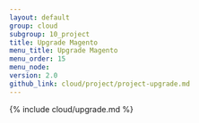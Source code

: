 ```yaml
---
layout: default
group: cloud
subgroup: 10_project
title: Upgrade Magento
menu_title: Upgrade Magento
menu_order: 15
menu_node: 
version: 2.0
github_link: cloud/project/project-upgrade.md
---
```


{% include cloud/upgrade.md %}
